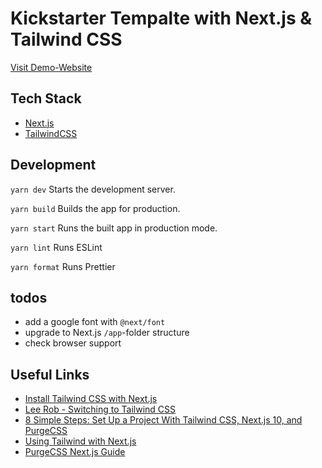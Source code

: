 # Kickstarter Tempalte with Next.js & Tailwind CSS

[Visit Demo-Website](https://nextjs-tailwindcss-kickstarter.vercel.app/)

## Tech Stack

* [Next.js](https://nextjs.org/)
* [TailwindCSS](https://tailwindcss.com/)

## Development

`yarn dev` Starts the development server.

`yarn build` Builds the app for production.

`yarn start` Runs the built app in production mode.

`yarn lint` Runs ESLint

`yarn format` Runs Prettier

## todos

* add a google font with `@next/font`
* upgrade to Next.js `/app`-folder structure
* check browser support

## Useful Links

* [Install Tailwind CSS with Next.js](https://tailwindcss.com/docs/guides/nextjs)
* [Lee Rob - Switching to Tailwind CSS](https://leerob.io/blog/tailwind)
* [8 Simple Steps: Set Up a Project With Tailwind CSS, Next.js 10, and PurgeCSS](https://medium.com/better-programming/8-simple-steps-set-up-a-project-with-tailwind-css-next-js-10-and-purgecss-c44e1104bdf0)
* [Using Tailwind with Next.js](https://sergiodxa.com/articles/next-tailwind)
* [PurgeCSS Next.js Guide](https://purgecss.com/guides/next.html)
